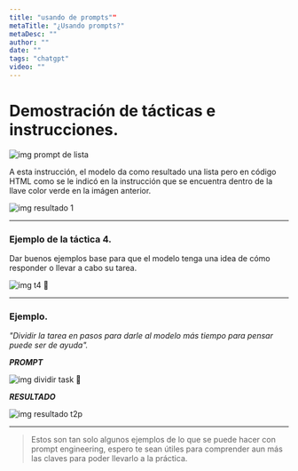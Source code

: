 ```yaml
---
title: "usando de prompts""	
metaTitle: "¿Usando prompts?"	
metaDesc: ""	
author: ""	
date: ""	
tags: "chatgpt"
video: ""
---
```

# Demostración de tácticas e instrucciones.

![img prompt de lista](./ima/e1prompt.png)

A esta instrucción, el modelo da como resultado una lista pero en código HTML como se le indicó en la instrucción que se encuentra dentro de la llave color verde en la imágen anterior.

![img resultado 1](./ima/r1.png)

---

### Ejemplo de la táctica 4. 

Dar buenos ejemplos base para que el modelo tenga una idea de cómo responder o llevar a cabo su tarea.

![img t4 📢](./ima/e2t4.png)

---

### Ejemplo.

_"Dividir la tarea en pasos para darle al modelo más tiempo para pensar puede ser de ayuda"._

**_PROMPT_**

![img dividir task 📄](./ima/e3t2p.png)

**_RESULTADO_**

![img resultado t2p](./ima/r3t2p.png)

---

>Estos son tan solo algunos ejemplos de lo que se puede hacer con prompt engineering, espero te sean útiles para comprender aun más las claves para poder llevarlo a la práctica.
